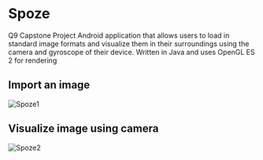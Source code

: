 # Spoze
Q9 Capstone Project
Android application that allows users to load in standard image formats and visualize them in their surroundings using the camera and gyroscope of their device.
Written in Java and uses OpenGL ES 2 for rendering

## Import an image
![Spoze1](https://user-images.githubusercontent.com/6166095/36362743-bfcc9540-14f4-11e8-9ca2-30a9723f5709.png)

## Visualize image using camera
![Spoze2](https://user-images.githubusercontent.com/6166095/36362747-c25b5a6c-14f4-11e8-9556-d58198a6d784.png)

